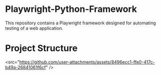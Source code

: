 # Playwright-Python-Framework
This repository contains a Playwright framework designed for automating testing of a web application.

# Project Structure

<src="https://github.com/user-attachments/assets/8496ecc1-ffe0-417c-b49a-26841061f6cf" />

